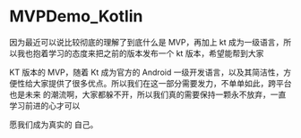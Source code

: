 # MVPDemo_Kotlin
因为最近可以说比较彻底的理解了到底什么是 MVP，再加上 kt 成为一级语言，所以我也抱着学习的态度来把之前的版本发布一个 kt 版本，希望能帮到大家


KT 版本的 MVP，随着 Kt 成为官方的 Android 一级开发语言，以及其简洁性，方便性给大家提供了很多优点。所以我们在这一部分需要发力，不单单如此，跨平台也是未来
的潮流啊，大家都躲不开，所以我们真的需要保持一颗永不放弃，一直学习前进的心才可以

愿我们成为真实的 自己。
